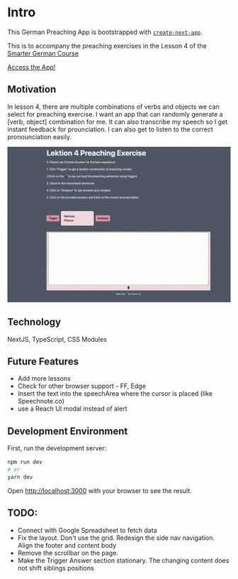 # Intro

This German Preaching App is bootstrapped with [`create-next-app`](https://github.com/vercel/next.js/tree/canary/packages/create-next-app).

This is to accompany the preaching exercises in the Lesson 4 of the [Smarter German Course](https://courses.smartergerman.com/p/learn-german-online-course-a1-b1-part-01-of-12-intro)

[Access the App!](https://german-preaching-app.vercel.app/)

## Motivation

In lesson 4, there are multiple combinations of verbs and objects we can select for preaching exercise. I want an app that can randomly generate a [verb, object] combination for me. It can also transcribe my speech so I get instant feedback for prounciation. I can also get to listen to the correct pronounciation easily.

<img src="public/out.gif" height="350"/>

## Technology

NextJS, TypeScript, CSS Modules

## Future Features

- Add more lessons
- Check for other browser support - FF, Edge
- Insert the text into the speechArea where the cursor is placed (like Speechnote.co)
- use a Reach UI modal instead of alert

## Development Environment

First, run the development server:

```bash
npm run dev
# or
yarn dev
```

Open [http://localhost:3000](http://localhost:3000) with your browser to see the result.

## TODO:

- Connect with Google Spreadsheet to fetch data
- Fix the layout. Don't use the grid. Redesign the side nav navigation. Align the footer and content body
- Remove the scrollbar on the page.
- Make the Trigger Answer section stationary. The changing content does not shift siblings positions
